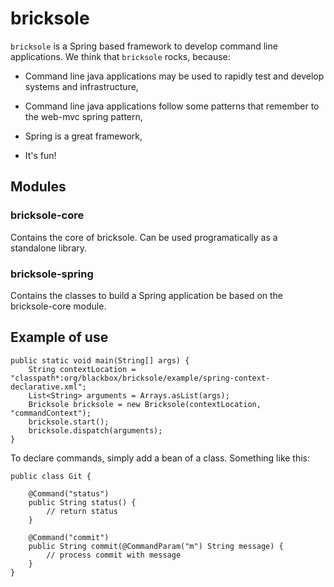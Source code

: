# bricksole

`bricksole` is a Spring based framework to develop command line applications. We think that `bricksole` rocks, because:

* Command line java applications may be used to rapidly test and develop systems and infrastructure,

* Command line java applications follow some patterns that remember to the web-mvc spring pattern,

* Spring is a great framework,

* It's fun!

## Modules

### bricksole-core

Contains the core of bricksole. Can be used programatically as a standalone library.

### bricksole-spring

Contains the classes to build a Spring application be based on the bricksole-core module.

## Example of use

    public static void main(String[] args) {
        String contextLocation = "classpath*:org/blackbox/bricksole/example/spring-context-declarative.xml";
        List<String> arguments = Arrays.asList(args);
        Bricksole bricksole = new Bricksole(contextLocation, "commandContext");
        bricksole.start();
        bricksole.dispatch(arguments);
    }
    
To declare commands, simply add a bean of a class. Something like this:
    
    public class Git {
    
        @Command("status")
        public String status() {
            // return status
        }
        
        @Command("commit")
        public String commit(@CommandParam("m") String message) {
            // process commit with message
        }
    }
